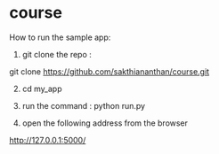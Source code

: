 # course
How to run the sample app:

1. git clone the repo :

git clone https://github.com/sakthiananthan/course.git

2. cd my_app

3. run the command : python run.py

4. open the following address from the browser 

http://127.0.0.1:5000/  